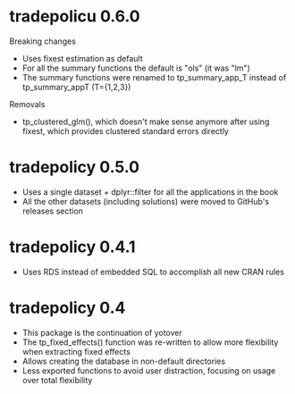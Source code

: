 # tradepolicu 0.6.0

Breaking changes
* Uses fixest estimation as default
* For all the summary functions the default is "ols" (it was "lm")
* The summary functions were renamed to tp_summary_app_T instead of tp_summary_appT (T={1,2,3})

Removals
* tp_clustered_glm(), which doesn't make sense anymore after using fixest,
  which provides clustered standard errors directly

# tradepolicy 0.5.0

* Uses a single dataset + dplyr::filter for all the applications in the book
* All the other datasets (including solutions) were moved to GitHub's releases section

# tradepolicy 0.4.1

* Uses RDS instead of embedded SQL to accomplish all new CRAN rules

# tradepolicy 0.4

* This package is the continuation of yotover
* The tp_fixed_effects() function was re-written to allow more flexibility when extracting fixed effects
* Allows creating the database in non-default directories
* Less exported functions to avoid user distraction, focusing on usage over total flexibility
